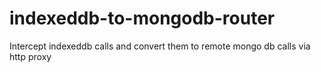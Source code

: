# indexeddb-to-mongodb-router
Intercept indexeddb calls and convert them to remote mongo db calls via http proxy
